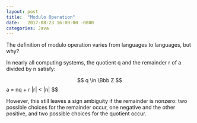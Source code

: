 ```yaml
---
layout: post
title:  "Modulo Operation"
date:   2017-08-23 16:00:00 -0800
categories: Java
---
```

The definition of modulo operation varies from languages to languages, but why?

In nearly all computing systems, the quotient q and the remainder r of a divided by n satisfy:

$$
q \in \Bbb Z 
$$ a = nq + r
|r| < |n| 
$$

However, this still leaves a sign ambiguity if the remainder is nonzero: two possible choices for the remainder occur, one negative and the other positive, and two possible choices for the quotient occur. 

